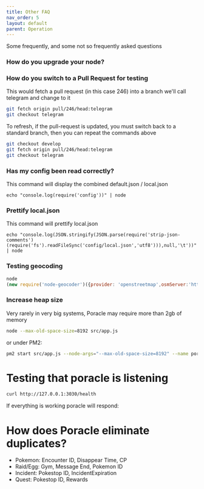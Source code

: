 ```yaml
---
title: Other FAQ
nav_order: 5
layout: default
parent: Operation
---
```


Some frequently, and some not so frequently asked questions

### How do you upgrade your node?

### How do you switch to a Pull Request for testing

This would fetch a pull request (in this case 246) into a branch
we'll call telegram and change to it

```bash
git fetch origin pull/246/head:telegram
git checkout telegram
```

To refresh, if the pull-request is updated, you must switch back to
a standard branch, then you can repeat the commands above

```bash
git checkout develop
git fetch origin pull/246/head:telegram
git checkout telegram
```

### Has my config been read correctly?

This command will display the combined default.json / local.json

```shell
echo "console.log(require('config'))" | node
```

### Prettify local.json

This command will prettify local.json

```shell
echo "console.log(JSON.stringify(JSON.parse(require('strip-json-comments')(require('fs').readFileSync('config/local.json','utf8'))),null,'\t'))" | node
```

### Testing geocoding

```js
node
(new require('node-geocoder')({provider: 'openstreetmap',osmServer:'http://10.4.2.41:7070'}).reverse({lat:52,lon:1})).then(console.log)
```

### Increase heap size

Very rarely in very big systems, Poracle may require more than 2gb of 
memory

```sh
node --max-old-space-size=8192 src/app.js
```

or under PM2:
```sh
pm2 start src/app.js --node-args="--max-old-space-size=8192" --name poracle
```

# Testing that poracle is listening

```sh
curl http://127.0.0.1:3030/health
```

If everything is working poracle will respond:


# How does Poracle eliminate duplicates?

* Pokemon: Encounter ID, Disappear Time, CP
* Raid/Egg: Gym, Message End, Pokemon ID
* Incident: Pokestop ID, IncidentExpiration
* Quest: Pokestop ID, Rewards
